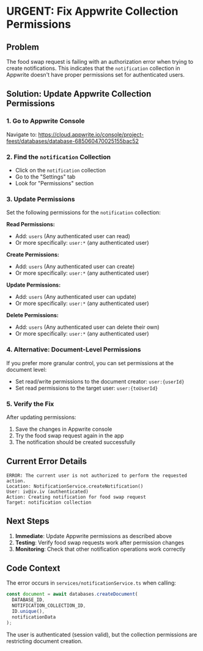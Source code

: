 # URGENT: Fix Appwrite Collection Permissions

## Problem
The food swap request is failing with an authorization error when trying to create notifications. This indicates that the `notification` collection in Appwrite doesn't have proper permissions set for authenticated users.

## Solution: Update Appwrite Collection Permissions

### 1. Go to Appwrite Console
Navigate to: https://cloud.appwrite.io/console/project-feest/databases/database-685060470025155bac52

### 2. Find the `notification` Collection
- Click on the `notification` collection
- Go to the "Settings" tab
- Look for "Permissions" section

### 3. Update Permissions
Set the following permissions for the `notification` collection:

**Read Permissions:**
- Add: `users` (Any authenticated user can read)
- Or more specifically: `user:*` (any authenticated user)

**Create Permissions:**
- Add: `users` (Any authenticated user can create)
- Or more specifically: `user:*` (any authenticated user)

**Update Permissions:**
- Add: `users` (Any authenticated user can update)
- Or more specifically: `user:*` (any authenticated user)

**Delete Permissions:**
- Add: `users` (Any authenticated user can delete their own)
- Or more specifically: `user:*` (any authenticated user)

### 4. Alternative: Document-Level Permissions
If you prefer more granular control, you can set permissions at the document level:
- Set read/write permissions to the document creator: `user:{userId}`
- Set read permissions to the target user: `user:{toUserId}`

### 5. Verify the Fix
After updating permissions:
1. Save the changes in Appwrite console
2. Try the food swap request again in the app
3. The notification should be created successfully

## Current Error Details
```
ERROR: The current user is not authorized to perform the requested action.
Location: NotificationService.createNotification()
User: iv@iv.iv (authenticated)
Action: Creating notification for food swap request
Target: notification collection
```

## Next Steps
1. **Immediate**: Update Appwrite permissions as described above
2. **Testing**: Verify food swap requests work after permission changes
3. **Monitoring**: Check that other notification operations work correctly

## Code Context
The error occurs in `services/notificationService.ts` when calling:
```typescript
const document = await databases.createDocument(
  DATABASE_ID,
  NOTIFICATION_COLLECTION_ID,
  ID.unique(),
  notificationData
);
```

The user is authenticated (session valid), but the collection permissions are restricting document creation.
